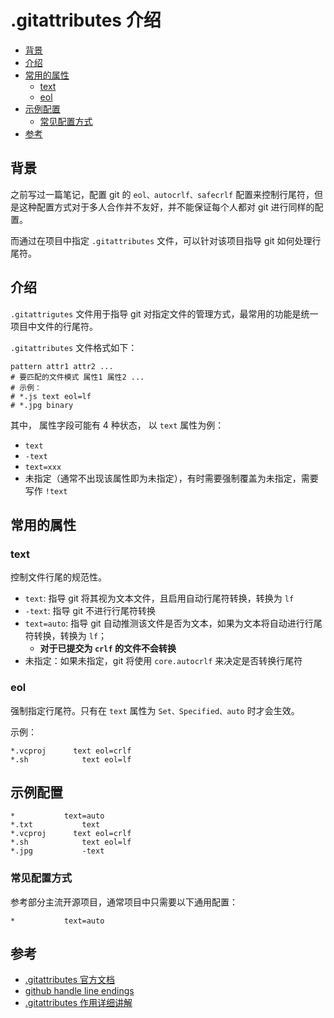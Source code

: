 # .gitattributes 介绍

- [背景](#背景)
- [介绍](#介绍)
- [常用的属性](#常用的属性)
  - [text](#text)
  - [eol](#eol)
- [示例配置](#示例配置)
  - [常见配置方式](#常见配置方式)
- [参考](#参考)

## 背景

之前写过一篇笔记，配置 git 的 `eol、autocrlf、safecrlf` 配置来控制行尾符，但是这种配置方式对于多人合作并不友好，并不能保证每个人都对 git 进行同样的配置。

而通过在项目中指定 `.gitattributes` 文件，可以针对该项目指导 git 如何处理行尾符。

## 介绍

`.gitattrigutes` 文件用于指导 git 对指定文件的管理方式，最常用的功能是统一项目中文件的行尾符。

`.gitattributes` 文件格式如下：

```
pattern attr1 attr2 ...
# 要匹配的文件模式 属性1 属性2 ...
# 示例：
# *.js text eol=lf
# *.jpg binary
```

其中， 属性字段可能有 4 种状态， 以 `text` 属性为例：

- `text`
- `-text`
- `text=xxx`
- 未指定（通常不出现该属性即为未指定），有时需要强制覆盖为未指定，需要写作 `!text`

## 常用的属性

### text

控制文件行尾的规范性。

- `text`: 指导 git 将其视为文本文件，且启用自动行尾符转换，转换为 `lf`
- `-text`: 指导 git 不进行行尾符转换
- `text=auto`: 指导 git 自动推测该文件是否为文本，如果为文本将自动进行行尾符转换，转换为 `lf`；
  - **对于已提交为 `crlf` 的文件不会转换**
- 未指定：如果未指定，git 将使用 `core.autocrlf` 来决定是否转换行尾符

### eol

强制指定行尾符。只有在 `text` 属性为 `Set、Specified、auto` 时才会生效。

示例：

```
*.vcproj	  text eol=crlf
*.sh		    text eol=lf
```

## 示例配置

```
*           text=auto
*.txt		    text
*.vcproj	  text eol=crlf
*.sh		    text eol=lf
*.jpg		    -text
```

### 常见配置方式

参考部分主流开源项目，通常项目中只需要以下通用配置：

```
*	        text=auto
```

## 参考

- [.gitattributes 官方文档](https://git-scm.com/docs/gitattributes)
- [github handle line endings](https://docs.github.com/en/get-started/getting-started-with-git/configuring-git-to-handle-line-endings#per-repository-settings)
- [.gitattributes 作用详细讲解](https://juejin.cn/post/7120037275521515528)
